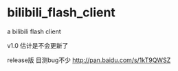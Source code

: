 bilibili_flash_client
=====================

a bilibili flash client

v1.0
估计是不会更新了

release版
目测bug不少
http://pan.baidu.com/s/1kT9QWSZ
